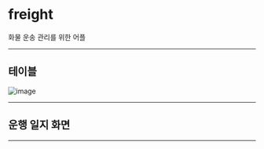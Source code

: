 # freight
화물 운송 관리를 위한 어플

---
## 테이블

![image](https://github.com/jaemanc/freight/assets/104718153/a3f0ca17-fafb-407f-987d-b6ec2ea04179)

---

## 운행 일지 화면 


---
